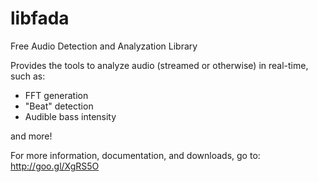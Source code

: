 libfada
=======

Free Audio Detection and Analyzation Library

Provides the tools to analyze audio (streamed or otherwise) in real-time, such as:

 - FFT generation
 - "Beat" detection
 - Audible bass intensity

and more!

For more information, documentation, and downloads, go to: http://goo.gl/XgRS5O
